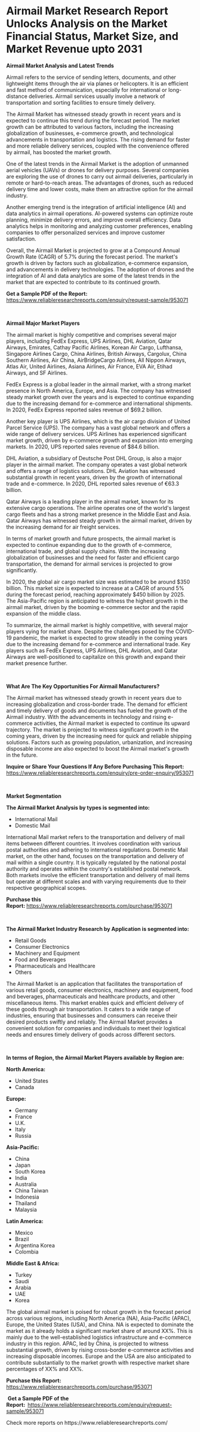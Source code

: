 <p><h1>Airmail Market Research Report Unlocks Analysis on the Market Financial Status, Market Size, and Market Revenue upto 2031</h1></p><p><strong>Airmail Market Analysis and Latest Trends</strong></p>
<p><p>Airmail refers to the service of sending letters, documents, and other lightweight items through the air via planes or helicopters. It is an efficient and fast method of communication, especially for international or long-distance deliveries. Airmail services usually involve a network of transportation and sorting facilities to ensure timely delivery.</p><p>The Airmail Market has witnessed steady growth in recent years and is expected to continue this trend during the forecast period. The market growth can be attributed to various factors, including the increasing globalization of businesses, e-commerce growth, and technological advancements in transportation and logistics. The rising demand for faster and more reliable delivery services, coupled with the convenience offered by airmail, has boosted the market growth.</p><p>One of the latest trends in the Airmail Market is the adoption of unmanned aerial vehicles (UAVs) or drones for delivery purposes. Several companies are exploring the use of drones to carry out airmail deliveries, particularly in remote or hard-to-reach areas. The advantages of drones, such as reduced delivery time and lower costs, make them an attractive option for the airmail industry.</p><p>Another emerging trend is the integration of artificial intelligence (AI) and data analytics in airmail operations. AI-powered systems can optimize route planning, minimize delivery errors, and improve overall efficiency. Data analytics helps in monitoring and analyzing customer preferences, enabling companies to offer personalized services and improve customer satisfaction.</p><p>Overall, the Airmail Market is projected to grow at a Compound Annual Growth Rate (CAGR) of 5.7% during the forecast period. The market's growth is driven by factors such as globalization, e-commerce expansion, and advancements in delivery technologies. The adoption of drones and the integration of AI and data analytics are some of the latest trends in the market that are expected to contribute to its continued growth.</p></p>
<p><strong>Get a Sample PDF of the Report:&nbsp;</strong> <a href="https://www.reliableresearchreports.com/enquiry/request-sample/953071">https://www.reliableresearchreports.com/enquiry/request-sample/953071</a></p>
<p>&nbsp;</p>
<p><strong>Airmail Major Market Players</strong></p>
<p><p>The airmail market is highly competitive and comprises several major players, including FedEx Express, UPS Airlines, DHL Aviation, Qatar Airways, Emirates, Cathay Pacific Airlines, Korean Air Cargo, Lufthansa, Singapore Airlines Cargo, China Airlines, British Airways, Cargolux, China Southern Airlines, Air China, AirBridgeCargo Airlines, All Nippon Airways, Atlas Air, United Airlines, Asiana Airlines, Air France, EVA Air, Etihad Airways, and SF Airlines.</p><p>FedEx Express is a global leader in the airmail market, with a strong market presence in North America, Europe, and Asia. The company has witnessed steady market growth over the years and is expected to continue expanding due to the increasing demand for e-commerce and international shipments. In 2020, FedEx Express reported sales revenue of $69.2 billion.</p><p>Another key player is UPS Airlines, which is the air cargo division of United Parcel Service (UPS). The company has a vast global network and offers a wide range of delivery services. UPS Airlines has experienced significant market growth, driven by e-commerce growth and expansion into emerging markets. In 2020, UPS reported sales revenue of $84.6 billion.</p><p>DHL Aviation, a subsidiary of Deutsche Post DHL Group, is also a major player in the airmail market. The company operates a vast global network and offers a range of logistics solutions. DHL Aviation has witnessed substantial growth in recent years, driven by the growth of international trade and e-commerce. In 2020, DHL reported sales revenue of €63.3 billion.</p><p>Qatar Airways is a leading player in the airmail market, known for its extensive cargo operations. The airline operates one of the world's largest cargo fleets and has a strong market presence in the Middle East and Asia. Qatar Airways has witnessed steady growth in the airmail market, driven by the increasing demand for air freight services. </p><p>In terms of market growth and future prospects, the airmail market is expected to continue expanding due to the growth of e-commerce, international trade, and global supply chains. With the increasing globalization of businesses and the need for faster and efficient cargo transportation, the demand for airmail services is projected to grow significantly.</p><p>In 2020, the global air cargo market size was estimated to be around $350 billion. This market size is expected to increase at a CAGR of around 5% during the forecast period, reaching approximately $450 billion by 2025. The Asia-Pacific region is anticipated to witness the highest growth in the airmail market, driven by the booming e-commerce sector and the rapid expansion of the middle class.</p><p>To summarize, the airmail market is highly competitive, with several major players vying for market share. Despite the challenges posed by the COVID-19 pandemic, the market is expected to grow steadily in the coming years due to the increasing demand for e-commerce and international trade. Key players such as FedEx Express, UPS Airlines, DHL Aviation, and Qatar Airways are well-positioned to capitalize on this growth and expand their market presence further.</p></p>
<p>&nbsp;</p>
<p><strong>What Are The Key Opportunities For Airmail Manufacturers?</strong></p>
<p><p>The Airmail market has witnessed steady growth in recent years due to increasing globalization and cross-border trade. The demand for efficient and timely delivery of goods and documents has fueled the growth of the Airmail industry. With the advancements in technology and rising e-commerce activities, the Airmail market is expected to continue its upward trajectory. The market is projected to witness significant growth in the coming years, driven by the increasing need for quick and reliable shipping solutions. Factors such as growing population, urbanization, and increasing disposable income are also expected to boost the Airmail market's growth in the future.</p></p>
<p><strong>Inquire or Share Your Questions If Any Before Purchasing This Report:</strong> <a href="https://www.reliableresearchreports.com/enquiry/pre-order-enquiry/953071">https://www.reliableresearchreports.com/enquiry/pre-order-enquiry/953071</a></p>
<p>&nbsp;</p>
<p><strong>Market Segmentation</strong></p>
<p><strong>The Airmail Market Analysis by types is segmented into:</strong></p>
<p><ul><li>International Mail</li><li>Domestic Mail</li></ul></p>
<p><p>International Mail market refers to the transportation and delivery of mail items between different countries. It involves coordination with various postal authorities and adhering to international regulations. Domestic Mail market, on the other hand, focuses on the transportation and delivery of mail within a single country. It is typically regulated by the national postal authority and operates within the country's established postal network. Both markets involve the efficient transportation and delivery of mail items but operate at different scales and with varying requirements due to their respective geographical scopes.</p></p>
<p><strong>Purchase this Report:&nbsp;</strong><a href="https://www.reliableresearchreports.com/purchase/953071">https://www.reliableresearchreports.com/purchase/953071</a></p>
<p>&nbsp;</p>
<p><strong>The Airmail Market Industry Research by Application is segmented into:</strong></p>
<p><ul><li>Retail Goods</li><li>Consumer Electronics</li><li>Machinery and Equipment</li><li>Food and Beverages</li><li>Pharmaceuticals and Healthcare</li><li>Others</li></ul></p>
<p><p>The Airmail Market is an application that facilitates the transportation of various retail goods, consumer electronics, machinery and equipment, food and beverages, pharmaceuticals and healthcare products, and other miscellaneous items. This market enables quick and efficient delivery of these goods through air transportation. It caters to a wide range of industries, ensuring that businesses and consumers can receive their desired products swiftly and reliably. The Airmail Market provides a convenient solution for companies and individuals to meet their logistical needs and ensures timely delivery of goods across different sectors.</p></p>
<p>&nbsp;</p>
<p><strong>In terms of Region, the Airmail Market Players available by Region are:</strong></p>
<p>
    <p> <strong> North America: </strong>
        <ul>
            <li>United States</li>
            <li>Canada</li>
        </ul>
        </p> 
    <p> <strong> Europe: </strong>
        <ul>
            <li>Germany</li>
            <li>France</li>
            <li>U.K.</li>
            <li>Italy</li>
            <li>Russia</li>
        </ul>
        </p> 
    <p> <strong> Asia-Pacific: </strong>
        <ul>
            <li>China</li>
            <li>Japan</li>
            <li>South Korea</li>
            <li>India</li>
            <li>Australia</li>
            <li>China Taiwan</li>
            <li>Indonesia</li>
            <li>Thailand</li>
            <li>Malaysia</li>
        </ul>
        </p> 
    <p> <strong> Latin America: </strong>
        <ul>
            <li>Mexico</li>
            <li>Brazil</li>
            <li>Argentina Korea</li>
            <li>Colombia</li>
        </ul>
        </p> 
    <p> <strong> Middle East & Africa: </strong>
        <ul>
            <li>Turkey</li>
            <li>Saudi</li>
            <li>Arabia</li>
            <li>UAE</li>
            <li>Korea</li>
        </ul>
    </p>
    </p>
<p><p>The global airmail market is poised for robust growth in the forecast period across various regions, including North America (NA), Asia-Pacific (APAC), Europe, the United States (USA), and China. NA is expected to dominate the market as it already holds a significant market share of around XX%. This is mainly due to the well-established logistics infrastructure and e-commerce industry in this region. APAC, led by China, is projected to witness substantial growth, driven by rising cross-border e-commerce activities and increasing disposable incomes. Europe and the USA are also anticipated to contribute substantially to the market growth with respective market share percentages of XX% and XX%.</p></p>
<p><strong>Purchase this Report: </strong><a href="https://www.reliableresearchreports.com/purchase/953071">https://www.reliableresearchreports.com/purchase/953071</a></p>
<p>&nbsp;<strong>Get a Sample PDF of the Report:&nbsp;&nbsp;</strong><a href="https://www.reliableresearchreports.com/enquiry/request-sample/953071">https://www.reliableresearchreports.com/enquiry/request-sample/953071</a></p>
<p><strong></strong></p>
<p>Check more reports on https://www.reliableresearchreports.com/</p>